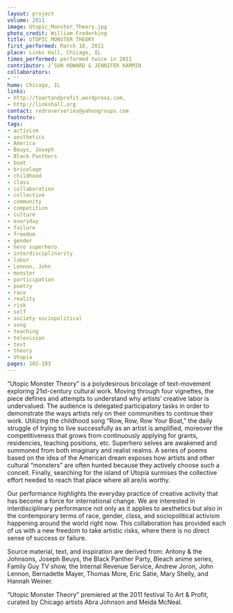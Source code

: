 ```yaml
---
layout: project
volume: 2011
image: Utopic_Monster_Theory.jpg
photo_credit: William Frederking
title: UTOPIC MONSTER THEORY
first_performed: March 18, 2011
place: Links Hall, Chicago, IL
times_performed: performed twice in 2011
contributor: J’SUN HOWARD & JENNIFER KARMIN
collaborators:
- ''
home: Chicago, IL
links:
- http://toartandprofit.wordpress.com,
- http://linkshall.org
contact: redroverseries@yahoogroups.com
footnote: 
tags:
- activism
- aesthetics
- America
- Beuys, Joseph
- Black Panthers
- boat
- bricolage
- childhood
- class
- collaboration
- collective
- community
- competition
- culture
- everyday
- failure
- freedom
- gender
- hero superhero
- interdisciplinarity
- labor
- Lennon, John
- monster
- participation
- poetry
- race
- reality
- risk
- self
- society sociopolitical
- song
- teaching
- television
- text
- theory
- Utopia
pages: 102-103
---
```


“Utopic Monster Theory” is a polydesirous bricolage of text-movement exploring 21st-century cultural work. Moving through four vignettes, the piece defines and attempts to understand why artists’ creative labor is undervalued. The audience is delegated participatory tasks in order to demonstrate the ways artists rely on their communities to continue their work. Utilizing the childhood song “Row, Row, Row Your Boat,” the daily struggle of trying to live successfully as an artist is amplified, moreover the competitiveness that grows from continuously applying for grants, residencies, teaching positions, etc. Superhero selves are awakened and summoned from both imaginary and realist realms. A series of poems based on the idea of the American dream exposes how artists and other cultural “monsters” are often hunted because they actively choose such a conceit. Finally, searching for the island of Utopia surmises the collective effort needed to reach that place where all are/is worthy. 

Our performance highlights the everyday practice of creative activity that has become a force for international change. We are interested in interdisciplinary performance not only as it applies to aesthetics but also in the contemporary terms of race, gender, class, and sociopolitical activism happening around the world right now. This collaboration has provided each of us with a new freedom to take artistic risks, where there is no direct sense of success or failure.

Source material, text, and inspiration are derived from: Antony & the Johnsons, Joseph Beuys, the Black Panther Party, Bleach anime series, Family Guy TV show, the Internal Revenue Service, Andrew Joron, John Lennon, Bernadette Mayer, Thomas More, Eric Satie, Mary Shelly, and Hannah Weiner. 

“Utopic Monster Theory” premiered at the 2011 festival To Art & Profit, curated by Chicago artists Abra Johnson and Meida McNeal.
